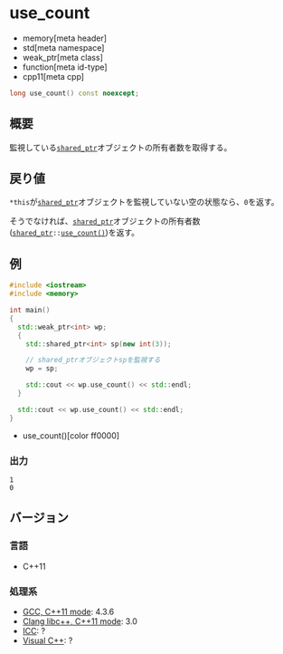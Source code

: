 # use_count
* memory[meta header]
* std[meta namespace]
* weak_ptr[meta class]
* function[meta id-type]
* cpp11[meta cpp]

```cpp
long use_count() const noexcept;
```

## 概要
監視している[`shared_ptr`](/reference/memory/shared_ptr.md)オブジェクトの所有者数を取得する。


## 戻り値
`*this`が[`shared_ptr`](/reference/memory/shared_ptr.md)オブジェクトを監視していない空の状態なら、`0`を返す。

そうでなければ、[`shared_ptr`](/reference/memory/shared_ptr.md)オブジェクトの所有者数([`shared_ptr`](/reference/memory/shared_ptr.md)`::`[`use_count()`](/reference/memory/shared_ptr/use_count.md))を返す。


## 例
```cpp example
#include <iostream>
#include <memory>

int main()
{
  std::weak_ptr<int> wp;
  {
    std::shared_ptr<int> sp(new int(3));

    // shared_ptrオブジェクトspを監視する
    wp = sp;

    std::cout << wp.use_count() << std::endl;
  }

  std::cout << wp.use_count() << std::endl;
}
```
* use_count()[color ff0000]

### 出力
```
1
0
```

## バージョン
### 言語
- C++11

### 処理系
- [GCC, C++11 mode](/implementation.md#gcc): 4.3.6
- [Clang libc++, C++11 mode](/implementation.md#clang): 3.0
- [ICC](/implementation.md#icc): ?
- [Visual C++](/implementation.md#visual_cpp): ?
